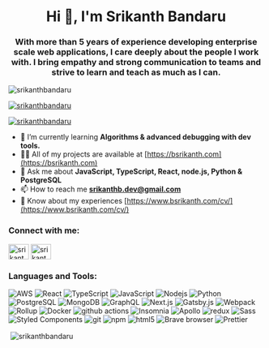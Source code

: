 <h1 align="center">Hi 👋, I'm Srikanth Bandaru</h1>
<h3 align="center">
  With more than 5 years of experience developing enterprise scale web
  applications, I care deeply about the people I work with. I bring empathy and
  strong communication to teams and strive to learn and teach as much as I can.
</h3>

<p align="left">
  <img
    src="https://komarev.com/ghpvc/?username=srikanthbandaru&label=Profile%20views&color=0e75b6&style=flat"
    alt="srikanthbandaru"
  />
</p>

<p align="left">
  <a href="https://github.com/ryo-ma/github-profile-trophy"
    ><img
      src="https://github-profile-trophy.vercel.app/?username=srikanthbandaru"
      alt="srikanthbandaru"
  /></a>
</p>

<p align="left">
  <a href="https://twitter.com/srikanthbandaru" target="blank"
    ><img
      src="https://img.shields.io/twitter/follow/srikanthbandaru?logo=twitter&style=for-the-badge"
      alt="srikanthbandaru"
  /></a>
</p>

- 🌱 I’m currently learning **Algorithms & advanced debugging with dev tools.**
- 👨‍💻 All of my projects are available at
[https://bsrikanth.com](https://bsrikanth.com) 
- 💬 Ask me about **JavaScript, TypeScript, React, node.js, Python & PostgreSQL** 
- 📫 How to reach me **srikanthb.dev@gmail.com** 
- 📄 Know about my experiences [https://www.bsrikanth.com/cv/](https://www.bsrikanth.com/cv/)

<h3 align="left">Connect with me:</h3>
<p align="left">
  <a href="https://twitter.com/srikanthbandaru" target="blank"
    ><img
      align="center"
      src="https://raw.githubusercontent.com/rahuldkjain/github-profile-readme-generator/master/src/images/icons/Social/twitter.svg"
      alt="srikanthbandaru"
      height="30"
      width="40"
  /></a>
  <a href="https://linkedin.com/in/srikanthbandaru" target="blank"
    ><img
      align="center"
      src="https://raw.githubusercontent.com/rahuldkjain/github-profile-readme-generator/master/src/images/icons/Social/linked-in-alt.svg"
      alt="srikanthbandaru"
      height="30"
      width="40"
  /></a>
</p>

<h3 align="left">Languages and Tools:</h3>
<p>
  <img
    alt="AWS"
    src="https://img.shields.io/badge/AWS-%23FF9900.svg?style=flat-square&logo=amazon-aws&logoColor=white"
  />
  <img
    alt="React"
    src="https://img.shields.io/badge/-React-45b8d8?style=flat-square&logo=react&logoColor=white"
  />
  <img
    alt="TypeScript"
    src="https://img.shields.io/badge/-TypeScript-007ACC?style=flat-square&logo=typescript&logoColor=white"
  />
  <img
    alt="JavaScript"
    src="https://img.shields.io/badge/JavaScript-%23323330.svg?style=flat-square&logo=javascript&logoColor=%23F7DF1E"
  />
  <img
    alt="Nodejs"
    src="https://img.shields.io/badge/-Nodejs-43853d?style=flat-square&logo=Node.js&logoColor=white"
  />
  <img
    alt="Python"
    src="https://img.shields.io/badge/Python-3670A0?style=flat-square&logo=python&logoColor=ffdd54"
  />
  <img
    alt="PostgreSQL"
    src="https://img.shields.io/badge/PostgreSQL-%23316192.svg?style=flat-square&logo=postgresql&logoColor=white"
  />
  <img
    alt="MongoDB"
    src="https://img.shields.io/badge/-MongoDB-13aa52?style=flat-square&logo=mongodb&logoColor=white"
  />
  <img
    alt="GraphQL"
    src="https://img.shields.io/badge/-GraphQL-E10098?style=flat-square&logo=graphql&logoColor=white"
  />
  <img
    alt="Next.js"
    src="https://img.shields.io/badge/Next-black?style=flat-square&logo=next.js&logoColor=white"
  />
  <img
    alt="Gatsby.js"
    src="https://img.shields.io/badge/Gatsby-%23663399.svg?style=flat-square&logo=gatsby&logoColor=white"
  />
  <img
    alt="Webpack"
    src="https://img.shields.io/badge/-Webpack-8DD6F9?style=flat-square&logo=webpack&logoColor=white"
  />
  <img
    alt="Rollup"
    src="https://img.shields.io/badge/-Rollup-EC4A3F?style=flat-square&logo=rollup.js&logoColor=white"
  />
  <img
    alt="Docker"
    src="https://img.shields.io/badge/-Docker-46a2f1?style=flat-square&logo=docker&logoColor=white"
  />
  <img
    alt="github actions"
    src="https://img.shields.io/badge/-Github_Actions-2088FF?style=flat-square&logo=github-actions&logoColor=white"
  />
  <img
    alt="Insomnia"
    src="https://img.shields.io/badge/-Insomnia-5849BE?style=flat-square&logo=insomnia&logoColor=white"
  />
  <img
    alt="Apollo"
    src="https://img.shields.io/badge/-Apollo%20GraphQL-311C87?style=flat-square&logo=apollo-graphql&logoColor=white"
  />
  <img
    alt="redux"
    src="https://img.shields.io/badge/-Redux-764ABC?style=flat-square&logo=redux&logoColor=white"
  />
  <img
    alt="Sass"
    src="https://img.shields.io/badge/-Sass-CC6699?style=flat-square&logo=sass&logoColor=white"
  />
  <img
    alt="Styled Components"
    src="https://img.shields.io/badge/-Styled_Components-db7092?style=flat-square&logo=styled-components&logoColor=white"
  />
  <img
    alt="git"
    src="https://img.shields.io/badge/-Git-F05032?style=flat-square&logo=git&logoColor=white"
  />
  <img
    alt="npm"
    src="https://img.shields.io/badge/-NPM-CB3837?style=flat-square&logo=npm&logoColor=white"
  />
  <img
    alt="html5"
    src="https://img.shields.io/badge/-HTML5-E34F26?style=flat-square&logo=html5&logoColor=white"
  />
  <img
    alt="Brave browser"
    src="https://img.shields.io/badge/-Brave_Browser-FB542B?style=flat-square&logo=brave&logoColor=white"
  />
  <img
    alt="Prettier"
    src="https://img.shields.io/badge/-Prettier-F7B93E?style=flat-square&logo=prettier&logoColor=white"
  />
</p>

<p>
  &nbsp;<img
    align="center"
    src="https://github-readme-stats.vercel.app/api?username=srikanthbandaru&show_icons=true&locale=en"
    alt="srikanthbandaru"
  />
</p>
